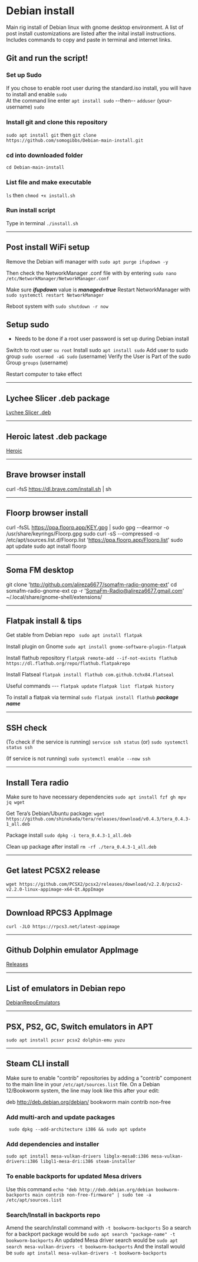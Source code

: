 # Debian install
Main rig install of Debian linux with gnome desktop environment. A list of post install customizations
are listed after the inital install instructions. Includes commands to copy and paste in terminal and internet links.

## Git and run the script!
### Set up Sudo
If you chose to enable root user during the standard.iso install, you will have to install and enable `sudo`  
At the command line enter `apt install sudo`  --then--  `adduser` (your-username) `sudo`

### Install git and clone this repository 
`sudo apt install git` then `git clone https://github.com/somogibbs/Debian-main-install.git`

### cd into downloaded folder 
`cd Debian-main-install`

### List file and make executable 
`ls` then `chmod +x install.sh` 

### Run install script
Type in terminal `./install.sh`

---
## Post install WiFi setup
Remove the Debian wifi manager with 
`sudo apt purge ifupdown -y` 

Then check the NetworkManager .conf file with by entering 
`sudo nano /etc/NetworkManager/NetworkManager.conf`

Make sure ***ifupdown*** value is ***managed=true*** 
Restart NetworkManager with 
`sudo systemctl restart NetworkManager` 

Reboot system with `sudo shutdown -r now`
## Setup sudo 
- Needs to be done if a root user password is set up during Debian install
   
Switch to root user 
`su root`
Install sudo 
`apt install sudo`
Add user to sudo group
`sudo usermod -aG sudo` (username)
Verify the User is Part of the sudo Group
`groups` (username)

Restart computer to take effect

---
## Lychee Slicer .deb package
[Lychee Slicer .deb](https://mango3d.io/download-lychee-slicer) 

---
## Heroic latest .deb package
[Heroic](https://github.com/Heroic-Games-Launcher/HeroicGamesLauncher/releases) 

---
## Brave browser install
curl -fsS https://dl.brave.com/install.sh | sh 

---
## Floorp browser install
curl -fsSL https://ppa.floorp.app/KEY.gpg | sudo gpg --dearmor -o /usr/share/keyrings/Floorp.gpg
sudo curl -sS --compressed -o /etc/apt/sources.list.d/Floorp.list 'https://ppa.floorp.app/Floorp.list'
sudo apt update
sudo apt install floorp 

---
## Soma FM desktop 
git clone 'http://github.com/alireza6677/somafm-radio-gnome-ext'
cd somafm-radio-gnome-ext
cp -r 'SomaFm-Radio@alireza6677.gmail.com' ~/.local/share/gnome-shell/extensions/ 

---
## Flatpak install & tips
Get stable from Debian repo
` sudo apt install flatpak`
 
Install plugin on Gnome
`sudo apt install gnome-software-plugin-flatpak`

Install flathub repository
`flatpak remote-add --if-not-exists flathub https://dl.flathub.org/repo/flathub.flatpakrepo`

Install Flatseal
`flatpak install flathub com.github.tchx84.Flatseal`

Useful commands ---
     `flatpak update`
     `flatpak list `
     `flatpak history`

To install a flatpak via terminal
      `sudo flatpak install flathub` ***package name*** 

---
## SSH check
(To check if the service is running)
`service ssh status` (or) `sudo systemctl status ssh`

(If service is not running)
`sudo systemctl enable --now ssh` 

---
## Install Tera radio
Make sure to have necessary dependencies
`sudo apt install fzf gh mpv jq wget`

Get Tera’s Debian/Ubuntu package:
`wget https://github.com/shinokada/tera/releases/download/v0.4.3/tera_0.4.3-1_all.deb`

Package install
`sudo dpkg -i tera_0.4.3-1_all.deb`

Clean up package after install
`rm -rf ./tera_0.4.3-1_all.deb`

---
## Get latest PCSX2 release
`wget https://github.com/PCSX2/pcsx2/releases/download/v2.2.0/pcsx2-v2.2.0-linux-appimage-x64-Qt.AppImage`

---
## Download RPCS3 AppImage

`curl -JLO https://rpcs3.net/latest-appimage` 

---
## Github Dolphin emulator AppImage
[Releases](https://github.com/pkgforge-dev/Dolphin-emu-AppImage/releases)

---
## List of emulators in Debian repo

[DebianRepoEmulators](https://blends.debian.org/games/tasks/emulator)

---
## PSX, PS2, GC, Switch emulators in APT

`sudo apt install pcsxr pcsx2 dolphin-emu yuzu`

---
## Steam CLI install
Make sure to enable "contrib" repositories by adding a "contrib" component to the main line in your `/etc/apt/sources.list` file. On a Debian 12/Bookworm system, the line may look like this after your edit:

deb http://deb.debian.org/debian/ bookworm main contrib non-free

### Add multi-arch and update packages 

` sudo dpkg --add-architecture i386 && sudo apt update`

### Add dependencies and installer

`sudo apt install mesa-vulkan-drivers libglx-mesa0:i386 mesa-vulkan-drivers:i386 libgl1-mesa-dri:i386 steam-installer`

### To enable backports for updated Mesa drivers
Use this command 
`echo "deb http://deb.debian.org/debian bookworm-backports main contrib non-free-firmware" | sudo tee -a /etc/apt/sources.list`

### Search/Install in backports repo
Amend the search/install command with `-t bookworm-backports`
So a search for a backport package would be
`sudo apt search "package-name" -t bookworm-backports` 
An updated Mesa driver search would be 
`sudo apt search mesa-vulkan-drivers -t bookworm-backports` 
And the install would be 
`sudo apt install mesa-vulkan-drivers -t bookworm-backports`



